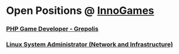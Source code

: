 # Open Positions @ [InnoGames](https://www.innogames.com/career/detail/job?s=github_jobs_repo)

### [PHP Game Developer - Grepolis](php-game-developer-grepolis.md)
### [Linux System Administrator \(Network and Infrastructure\)](linux-system-administrator-network-and-infrastructure.md)
